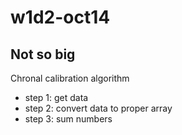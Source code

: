 # w1d2-oct14

## Not so big

Chronal calibration algorithm

- step 1: get data
- step 2: convert data to proper array
- step 3: sum numbers
